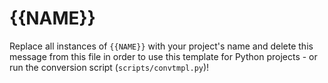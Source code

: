 # {{NAME}}

Replace all instances of `{{NAME}}` with your project's name and delete this message from this file in order to use this template for Python projects - or run the conversion script (`scripts/convtmpl.py`)!
